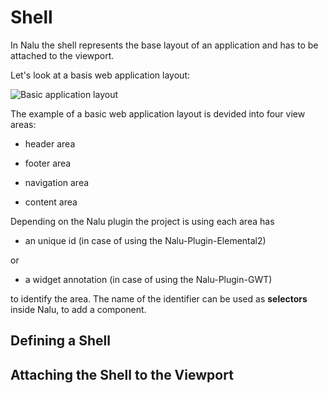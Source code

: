# Shell
In Nalu the shell represents the base layout of an application and has to be attached to the viewport.

Let's look at a basis web application layout:

![Basic application layout](https://github.com/mvp4g/nalu-parent/etc/images/ApplicationLayout.png)

The example of a basic web application layout is devided into four view areas:

* header area

* footer area

* navigation area

* content area


Depending on the Nalu plugin the project is using each area has

* an unique id (in case of using the Nalu-Plugin-Elemental2)

or

* a widget annotation (in case of using the Nalu-Plugin-GWT)

to identify the area. The name of the identifier can be used as **selectors** inside Nalu, to add a component.

## Defining a Shell


## Attaching the Shell to the Viewport

